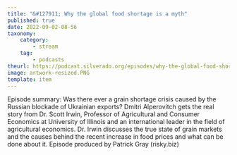 ```yaml
---
title: "&#127911; Why the global food shortage is a myth"
published: true
date: 2022-09-02-08-56
taxonomy:
    category:
        - stream
    tag:
        - podcasts
theurl: https://podcast.silverado.org/episodes/why-the-global-food-shortage-is-a-myth-rx57Jad5
image: artwork-resized.PNG
template: item
---
```


Episode summary: Was there ever a grain shortage crisis caused by the Russian blockade of Ukrainian exports? Dmitri Alperovitch gets the real story from Dr. Scott Irwin, Professor of Agricultural and Consumer Economics at University of Illinois and an international leader in the field of agricultural economics. Dr. Irwin discusses the true state of grain markets and the causes behind the recent increase in food prices and what can be done about it. Episode produced by Patrick Gray (risky.biz)

